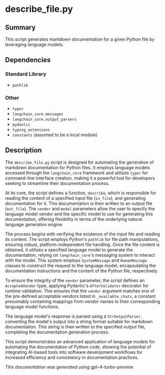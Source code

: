 # describe_file.py

## Summary

This script generates markdown documentation for a given Python file by leveraging language models.

## Dependencies

### Standard Library

- `pathlib`

### Other

- `typer`
- `langchain_core.messages`
- `langchain_core.output_parsers`
- `pydantic`
- `typing_extensions`
- `constants` (assumed to be a local module)

## Description

The `describe_file.py` script is designed for automating the generation of markdown documentation for Python files. It employs language models accessed through the `langchain_core` framework and utilizes `typer` for command-line interface creation, making it a powerful tool for developers seeking to streamline their documentation process.

At its core, the script defines a function, `describe`, which is responsible for reading the content of a specified input file (`in_file`), and generating documentation for it. This documentation is then written to an output file (`out_file`). The `vendor` and `model` parameters allow the user to specify the language model vendor and the specific model to use for generating this documentation, offering flexibility in terms of the underlying natural language generation engine.

The process begins with verifying the existence of the input file and reading its content. The script employs Python's `pathlib` for file path manipulations, ensuring robust, platform-independent file handling. Once the file content is obtained, it utilizes a specified language model to generate the documentation, relying on `langchain_core`'s messaging system to interact with the model. This system employs `SystemMessage` and `HumanMessage` classes to construct the request to the language model, encapsulating the documentation instructions and the content of the Python file, respectively.

To ensure the integrity of the `vendor` parameter, the script defines an `AcceptedVendor` type, applying Pydantic's `AfterValidator` decorator for runtime validation. This ensures that the `vendor` argument matches one of the pre-defined acceptable vendors listed in `_available_chats`, a constant presumably containing mappings from vendor names to their corresponding language model functions.

The language model's response is parsed using a `StrOutputParser`, converting the model's output into a string format suitable for markdown documentation. This string is then written to the specified output file, completing the documentation generation process.

This script demonstrates an advanced application of language models for automating the documentation of Python code, showing the potential of integrating AI-based tools into software development workflows for increased efficiency and consistency in documentation practices.

*This documentation was generated using gpt-4-turbo-preview.*
